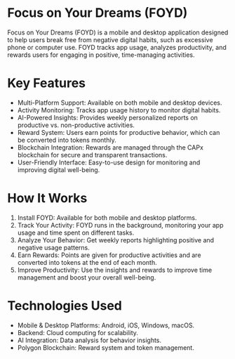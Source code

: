 # Focus on Your Dreams (FOYD)


Focus on Your Dreams (FOYD) is a mobile and desktop application designed to help users break free from negative digital habits, such as excessive phone or computer use. FOYD tracks app usage, analyzes productivity, and rewards users for engaging in positive, time-managing activities.

# Key Features

* Multi-Platform Support: Available on both mobile and desktop devices.
* Activity Monitoring: Tracks app usage history to monitor digital habits.
* AI-Powered Insights: Provides weekly personalized reports on productive vs. non-productive activities.
* Reward System: Users earn points for productive behavior, which can be converted into tokens monthly.
* Blockchain Integration: Rewards are managed through the CAPx blockchain for secure and transparent transactions.
* User-Friendly Interface: Easy-to-use design for monitoring and improving digital well-being.

# How It Works

1. Install FOYD: Available for both mobile and desktop platforms.
2. Track Your Activity: FOYD runs in the background, monitoring your app usage and time spent on different tasks.
3. Analyze Your Behavior: Get weekly reports highlighting positive and negative usage patterns.
4. Earn Rewards: Points are given for productive activities and are converted into tokens at the end of each month.
5. Improve Productivity: Use the insights and rewards to improve time management and boost your overall well-being.

# Technologies Used

* Mobile & Desktop Platforms: Android, iOS, Windows, macOS.
* Backend: Cloud computing for scalability.
* AI Integration: Data analysis for behavior insights.
* Polygon Blockchain: Reward system and token management.

